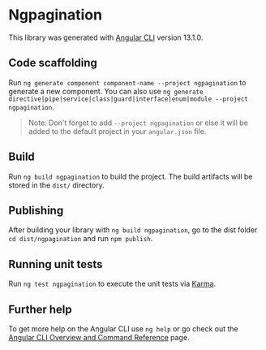 # Ngpagination

This library was generated with [Angular CLI](https://github.com/angular/angular-cli) version 13.1.0.

## Code scaffolding

Run `ng generate component component-name --project ngpagination` to generate a new component. You can also use `ng generate directive|pipe|service|class|guard|interface|enum|module --project ngpagination`.
> Note: Don't forget to add `--project ngpagination` or else it will be added to the default project in your `angular.json` file. 

## Build

Run `ng build ngpagination` to build the project. The build artifacts will be stored in the `dist/` directory.

## Publishing

After building your library with `ng build ngpagination`, go to the dist folder `cd dist/ngpagination` and run `npm publish`.

## Running unit tests

Run `ng test ngpagination` to execute the unit tests via [Karma](https://karma-runner.github.io).

## Further help

To get more help on the Angular CLI use `ng help` or go check out the [Angular CLI Overview and Command Reference](https://angular.io/cli) page.
